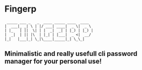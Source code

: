 # Fingerp
```
 _____ ___ _   _  ____ _____ ____  ____
|  ___|_ _| \ | |/ ___| ____|  _ \|  _ \
| |_   | ||  \| | |  _|  _| | |_) | |_) |
|  _|  | || |\  | |_| | |___|  _ <|  __/
|_|   |___|_| \_|\____|_____|_| \_\_|

```
## Minimalistic and really usefull cli password manager for your personal use!

